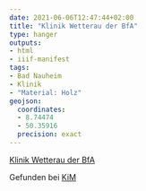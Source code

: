 ```yaml
---
date: 2021-06-06T12:47:44+02:00
title: "Klinik Wetterau der BfA"
type: hanger
outputs:
- html
- iiif-manifest
tags:
- Bad Nauheim
- Klinik
- "Material: Holz"
geojson:
  coordinates:
  - 8.74474
  - 50.35916
  precision: exact
---
```


[Klinik Wetterau der BfA](https://wetterau.deutsche-rentenversicherung-reha-zentren.de/)

<div class="source">Gefunden bei <a href="https://www.neue-arbeit-brockensammlung.de/geschaefte/zweigstelle-kim/">KiM</a></div>
